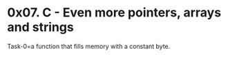 # 0x07. C - Even more pointers, arrays and strings
Task-0=a function that fills memory with a constant byte.
